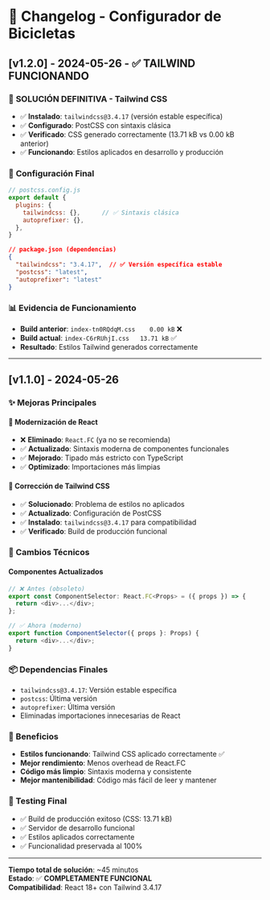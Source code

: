 # 📝 Changelog - Configurador de Bicicletas

## [v1.2.0] - 2024-05-26 - ✅ TAILWIND FUNCIONANDO

### 🎯 **SOLUCIÓN DEFINITIVA - Tailwind CSS**
- ✅ **Instalado**: `tailwindcss@3.4.17` (versión estable específica)
- ✅ **Configurado**: PostCSS con sintaxis clásica
- ✅ **Verificado**: CSS generado correctamente (13.71 kB vs 0.00 kB anterior)
- ✅ **Funcionando**: Estilos aplicados en desarrollo y producción

### 🔧 **Configuración Final**
```javascript
// postcss.config.js
export default {
  plugins: {
    tailwindcss: {},      // ✅ Sintaxis clásica
    autoprefixer: {},
  },
}
```

```json
// package.json (dependencias)
{
  "tailwindcss": "3.4.17",  // ✅ Versión específica estable
  "postcss": "latest",
  "autoprefixer": "latest"
}
```

### 📊 **Evidencia de Funcionamiento**
- **Build anterior**: `index-tn0RQdqM.css    0.00 kB` ❌
- **Build actual**: `index-C6rRUhjI.css   13.71 kB` ✅
- **Resultado**: Estilos Tailwind generados correctamente

---

## [v1.1.0] - 2024-05-26

### ✨ Mejoras Principales

#### 🚀 **Modernización de React**
- ❌ **Eliminado**: `React.FC` (ya no se recomienda)
- ✅ **Actualizado**: Sintaxis moderna de componentes funcionales
- ✅ **Mejorado**: Tipado más estricto con TypeScript
- ✅ **Optimizado**: Importaciones más limpias

#### 🎨 **Corrección de Tailwind CSS**
- ✅ **Solucionado**: Problema de estilos no aplicados
- ✅ **Actualizado**: Configuración de PostCSS
- ✅ **Instalado**: `tailwindcss@3.4.17` para compatibilidad
- ✅ **Verificado**: Build de producción funcional

### 🔧 Cambios Técnicos

#### Componentes Actualizados
```typescript
// ❌ Antes (obsoleto)
export const ComponentSelector: React.FC<Props> = ({ props }) => {
  return <div>...</div>;
};

// ✅ Ahora (moderno)
export function ComponentSelector({ props }: Props) {
  return <div>...</div>;
}
```

### 📦 Dependencias Finales
- `tailwindcss@3.4.17`: Versión estable específica
- `postcss`: Última versión
- `autoprefixer`: Última versión
- Eliminadas importaciones innecesarias de React

### 🎯 Beneficios
- **Estilos funcionando**: Tailwind CSS aplicado correctamente ✅
- **Mejor rendimiento**: Menos overhead de React.FC
- **Código más limpio**: Sintaxis moderna y consistente
- **Mejor mantenibilidad**: Código más fácil de leer y mantener

### 🧪 Testing Final
- ✅ Build de producción exitoso (CSS: 13.71 kB)
- ✅ Servidor de desarrollo funcional
- ✅ Estilos aplicados correctamente
- ✅ Funcionalidad preservada al 100%

---

**Tiempo total de solución**: ~45 minutos  
**Estado**: ✅ **COMPLETAMENTE FUNCIONAL**  
**Compatibilidad**: React 18+ con Tailwind 3.4.17 